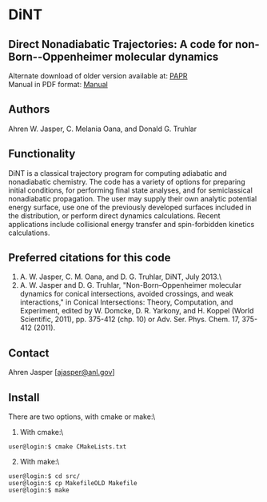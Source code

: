 # DiNT
## Direct Nonadiabatic Trajectories: A code for non-Born--Oppenheimer molecular dynamics

Alternate download of older version available at: [PAPR](https://tcg.cse.anl.gov/papr/codes/dint.html)\
Manual in PDF format: [Manual](http://tcg.cse.anl.gov/papr/codes/dint/dintManualv1.1.pdf)

## Authors
Ahren W. Jasper, C. Melania Oana, and Donald G. Truhlar

## Functionality
DiNT is a classical trajectory program for computing adiabatic and nonadiabatic chemistry. The code has a variety of options for preparing initial conditions, for performing final state analyses, and for semiclassical nonadiabatic propagation. The user may supply their own analytic potential energy surface, use one of the previously developed surfaces included in the distribution, or perform direct dynamics calculations. Recent applications include collisional energy transfer and spin-forbidden kinetics calculations.

## Preferred citations for this code
 1. A. W. Jasper, C. M. Oana, and D. G. Truhlar, DiNT, July 2013.\
 2. A. W. Jasper and D. G. Truhlar, "Non-Born–Oppenheimer molecular dynamics for conical intersections, avoided crossings, and weak interactions," in Conical Intersections: Theory, Computation, and Experiment, edited by W. Domcke, D. R. Yarkony, and H. Koppel (World Scientific, 2011), pp. 375-412 (chp. 10) or Adv. Ser. Phys. Chem. 17, 375-412 (2011).
    
## Contact
Ahren Jasper [ajasper@anl.gov]

## Install
There are two options, with cmake or make:\
1. With cmake:\
  ```console
  user@login:$ cmake CMakeLists.txt
  ```
2. With make:\
  ```console
  user@login:$ cd src/
  user@login:$ cp MakefileOLD Makefile
  user@login:$ make
  ```
